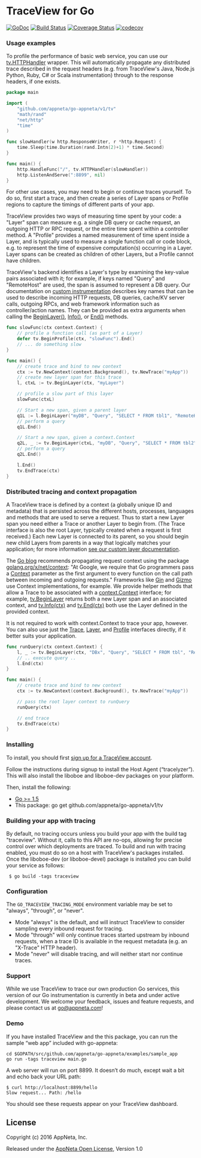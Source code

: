 # TraceView for Go

[![GoDoc](https://godoc.org/github.com/appneta/go-appneta/v1/tv?status.svg)](https://godoc.org/github.com/appneta/go-appneta/v1/tv)
[![Build Status](https://travis-ci.org/appneta/go-appneta.svg?branch=master)](https://travis-ci.org/appneta/go-appneta)
[![Coverage Status](https://coveralls.io/repos/github/appneta/go-appneta/badge.svg?branch=master)](https://coveralls.io/github/appneta/go-appneta?branch=master)
[![codecov](https://codecov.io/gh/appneta/go-appneta/branch/master/graph/badge.svg)](https://codecov.io/gh/appneta/go-appneta)

### Usage examples

To profile the performance of basic web service, you can use our
[tv.HTTPHandler](https://godoc.org/github.com/appneta/go-appneta/v1/tv#HTTPHandler) wrapper.  This
will automatically propagate any distributed trace described in the request headers (e.g. from
TraceView's Java, Node.js Python, Ruby, C# or Scala instrumentation) through to the response
headers, if one exists.

```go
package main

import (
    "github.com/appneta/go-appneta/v1/tv"
    "math/rand"
    "net/http"
    "time"
)

func slowHandler(w http.ResponseWriter, r *http.Request) {
    time.Sleep(time.Duration(rand.Intn(2)+1) * time.Second)
}

func main() {
    http.HandleFunc("/", tv.HTTPHandler(slowHandler))
    http.ListenAndServe(":8899", nil)
}
```

For other use cases, you may need to begin or continue traces yourself. To do so, first start a
trace, and then create a series of Layer spans or Profile regions to capture the timings of
different parts of your app.

TraceView provides two ways of measuring time spent by your code: a "Layer" span can measure e.g. a
single DB query or cache request, an outgoing HTTP or RPC request, or the entire time spent within a
controller method. A "Profile" provides a named measurement of time spent inside a Layer, and is
typically used to measure a single function call or code block, e.g. to represent the time of
expensive computation(s) occurring in a Layer. Layer spans can be created as children of other
Layers, but a Profile cannot have children.

TraceView's backend identifies a Layer's type by examining the key-value pairs associated with it;
for example, if keys named "Query" and "RemoteHost" are used, the span is assumed to represent a DB
query. Our documentation on [custom
instrumentation](http://docs.appneta.com/traceview-instrumentation#extending-traceview-customizing)
describes key names that can be used to describe incoming HTTP requests, DB queries, cache/KV server
calls, outgoing RPCs, and web framework information such as controller/action names. They can be
provided as extra arguments when calling the
[BeginLayer()](https://godoc.org/github.com/appneta/go-appneta/v1/tv#BeginLayer),
[Info()](https://godoc.org/github.com/appneta/go-appneta/v1/tv#Layer), or
[End()](https://godoc.org/github.com/appneta/go-appneta/v1/tv#Layer) methods.

```go
func slowFunc(ctx context.Context) {
    // profile a function call (as part of a Layer)
    defer tv.BeginProfile(ctx, "slowFunc").End()
    // ... do something slow
}

func main() {
    // create trace and bind to new context
    ctx := tv.NewContext(context.Background(), tv.NewTrace("myApp"))
    // create new layer span for this trace
    l, ctxL := tv.BeginLayer(ctx, "myLayer")

    // profile a slow part of this layer
    slowFunc(ctxL)

    // Start a new span, given a parent layer
    q1L := l.BeginLayer("myDB", "Query", "SELECT * FROM tbl1", "RemoteHost", "db1.com")
    // perform a query
    q1L.End()

    // Start a new span, given a context.Context
    q2L, _ := tv.BeginLayer(ctxL, "myDB", "Query", "SELECT * FROM tbl2", "RemoteHost", "db2.com")
    // perform a query
    q2L.End()

    l.End()
    tv.EndTrace(ctx)
}
```

### Distributed tracing and context propagation

A TraceView trace is defined by a context (a globally unique ID and metadata) that is persisted
across the different hosts, processes, languages and methods that are used to serve a request. Thus
to start a new Layer span you need either a Trace or another Layer to begin from. (The Trace
interface is also the root Layer, typically created when a request is first received.) Each new
Layer is connected to its parent, so you should begin new child Layers from parents in a way that
logically matches your application; for more information [see our custom layer
documentation](http://docs.appneta.com/traceview-instrumentation#custom-layers).

The [Go blog](https://blog.golang.org/context) recommends propagating request context using the
package [golang.org/x/net/context](godoc.org/golang.org/x/net/context): "At Google, we require that
Go programmers pass a [Context](https://godoc.org/golang.org/x/net/context) parameter as the first
argument to every function on the call path between incoming and outgoing requests." Frameworks like
[Gin](https://godoc.org/github.com/gin-gonic/gin#Context) and
[Gizmo](https://godoc.org/github.com/NYTimes/gizmo/server#ContextHandler) use Context
implementations, for example. We provide helper methods that allow a Trace to be associated with a
[context.Context](https://godoc.org/golang.org/x/net/context) interface; for example,
[tv.BeginLayer](https://godoc.org/github.com/appneta/go-appneta/v1/tv#BeginLayer) returns both a
new Layer span and an associated context, and
[tv.Info(ctx)](https://godoc.org/github.com/appneta/go-appneta/v1/tv#Info) and
[tv.End(ctx)](https://godoc.org/github.com/appneta/go-appneta/v1/tv#Layer) both use the Layer
defined in the provided context.

It is not required to work with context.Context to trace your app, however. You can also use just
the [Trace](https://godoc.org/github.com/appneta/go-appneta/v1/tv#Trace),
[Layer](https://godoc.org/github.com/appneta/go-appneta/v1/tv#Layer), and
[Profile](https://godoc.org/github.com/appneta/go-appneta/v1/tv#Profile) interfaces directly, if it
better suits your application.

```go
func runQuery(ctx context.Context) {
    l, _ := tv.BeginLayer(ctx, "DBx", "Query", "SELECT * FROM tbl", "RemoteHost", "db1.com")
    // .. execute query ..
    l.End(ctx)
}

func main() {
    // create trace and bind to new context
    ctx := tv.NewContext(context.Background(), tv.NewTrace("myApp"))

    // pass the root layer context to runQuery
    runQuery(ctx)

    // end trace
    tv.EndTrace(ctx)
}
```

### Installing

To install, you should first [sign up for a TraceView account](http://www.appneta.com/products/traceview/).

Follow the instructions during signup to install the Host Agent (“tracelyzer”). This will also
install the liboboe and liboboe-dev packages on your platform.

Then, install the following:

* [Go >= 1.5](https://golang.org/dl/)
* This package: go get github.com/appneta/go-appneta/v1/tv

### Building your app with tracing

By default, no tracing occurs unless you build your app with the build tag "traceview". Without it,
calls to this API are no-ops, allowing for precise control over which deployments are traced. To
build and run with tracing enabled, you must do so on a host with TraceView's packages installed.
Once the liboboe-dev (or liboboe-devel) package is installed you can build your service as follows:

```
 $ go build -tags traceview
```

### Configuration

The `GO_TRACEVIEW_TRACING_MODE` environment variable may be set to "always", "through", or "never".
- Mode "always" is the default, and will instruct TraceView to consider sampling every inbound request for tracing.
- Mode "through" will only continue traces started upstream by inbound requests, when a trace ID is available in the request metadata (e.g. an "X-Trace" HTTP header).
- Mode "never" will disable tracing, and will neither start nor continue traces.

### Support

While we use TraceView to trace our own production Go services, this version of our Go instrumentation is currently in beta
and under active development. We welcome your feedback, issues and feature requests, and please contact us at go@appneta.com!

### Demo

If you have installed TraceView and the this package, you can run the sample “web app” included with go-appneta:

    cd $GOPATH/src/github.com/appneta/go-appneta/examples/sample_app
    go run -tags traceview main.go

A web server will run on port 8899. It doesn’t do much, except wait a bit and echo back your URL path:

    $ curl http://localhost:8899/hello
    Slow request... Path: /hello

You should see these requests appear on your TraceView dashboard.  

## License

Copyright (c) 2016 AppNeta, Inc.

Released under the [AppNeta Open License](http://www.appneta.com/appneta-license), Version 1.0

